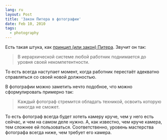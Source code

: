 ```yaml
---
lang: ru
layout: Post
title: 'Закон Питера в фотографии'
date: Feb 10, 2010
tags:
  - photography
---
```


Есть такая штука, как [принцип (или закон) Питера](http://ru.wikipedia.org/wiki/Принцип_Питера). Звучит он так:

> В иерархической системе любой работник поднимается до уровня своей некомпетентности.

То есть всегда наступает момент, когда работник перестаёт адекватно справляться со своей новой должностью.

В фотографии можно заметить нечто подобное, что можно сформулировать примерно так:

> Каждый фотограф стремится обладать техникой, освоить которую никогда не сможет.

То есть фотограф всегда будет хотеть камеру круче, чем у него есть сейчас, и чем на самом деле нужно. А, как известно, чем круче камера, тем сложнее ей пользоваться. Соответственно, уровень мастерства фотографа всегда ниже, чем требует его камера.
